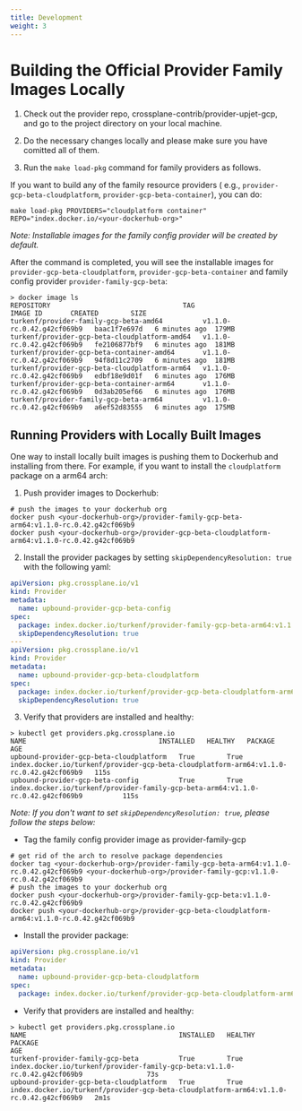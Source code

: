 ```yaml
---
title: Development
weight: 3
---
```


# Building the Official Provider Family Images Locally

1. Check out the provider repo, crossplane-contrib/provider-upjet-gcp, and go to the project
   directory on your local machine.

2. Do the necessary changes locally and please make sure you have comitted all of them.

3. Run the `make load-pkg` command for family providers as follows.

If you want to build any of the family resource providers (
e.g., `provider-gcp-beta-cloudplatform`, `provider-gcp-beta-container`), you can do:

```shell
make load-pkg PROVIDERS="cloudplatform container" REPO="index.docker.io/<your-dockerhub-org>"
```

*Note: Installable images for the family config provider will be created by default.*

After the command is completed, you will see the installable images
for `provider-gcp-beta-cloudplatform`, `provider-gcp-beta-container`
and family config provider `provider-family-gcp-beta`:

```shell
> docker image ls
REPOSITORY                                 TAG                         IMAGE ID       CREATED        SIZE
turkenf/provider-family-gcp-beta-amd64          v1.1.0-rc.0.42.g42cf069b9   baac1f7e697d   6 minutes ago  179MB
turkenf/provider-gcp-beta-cloudplatform-amd64   v1.1.0-rc.0.42.g42cf069b9   fe2106877bf9   6 minutes ago  181MB
turkenf/provider-gcp-beta-container-amd64       v1.1.0-rc.0.42.g42cf069b9   94f8d11c2709   6 minutes ago  181MB
turkenf/provider-gcp-beta-cloudplatform-arm64   v1.1.0-rc.0.42.g42cf069b9   edbf18e9d01f   6 minutes ago  176MB
turkenf/provider-gcp-beta-container-arm64       v1.1.0-rc.0.42.g42cf069b9   0d3ab205ef66   6 minutes ago  176MB
turkenf/provider-family-gcp-beta-arm64          v1.1.0-rc.0.42.g42cf069b9   a6ef52d83555   6 minutes ago  175MB
```

## Running Providers with Locally Built Images

One way to install locally built images is pushing them to Dockerhub and installing from there. For example, if you want
to
install the `cloudplatform` package on a arm64 arch:

1. Push provider images to Dockerhub:

```shell
# push the images to your dockerhub org
docker push <your-dockerhub-org>/provider-family-gcp-beta-arm64:v1.1.0-rc.0.42.g42cf069b9
docker push <your-dockerhub-org>/provider-gcp-beta-cloudplatform-arm64:v1.1.0-rc.0.42.g42cf069b9
```

2. Install the provider packages by setting `skipDependencyResolution: true` with the following yaml:

```yaml
apiVersion: pkg.crossplane.io/v1
kind: Provider
metadata:
  name: upbound-provider-gcp-beta-config
spec:
  package: index.docker.io/turkenf/provider-family-gcp-beta-arm64:v1.1.0-rc.0.42.g42cf069b9
  skipDependencyResolution: true
---
apiVersion: pkg.crossplane.io/v1
kind: Provider
metadata:
  name: upbound-provider-gcp-beta-cloudplatform
spec:
  package: index.docker.io/turkenf/provider-gcp-beta-cloudplatform-arm64:v1.1.0-rc.0.42.g42cf069b9
  skipDependencyResolution: true
```

3. Verify that providers are installed and healthy:

```shell
> kubectl get providers.pkg.crossplane.io
NAME                                 INSTALLED   HEALTHY   PACKAGE                                                                              AGE
upbound-provider-gcp-beta-cloudplatform   True        True      index.docker.io/turkenf/provider-gcp-beta-cloudplatform-arm64:v1.1.0-rc.0.42.g42cf069b9   115s
upbound-provider-gcp-beta-config          True        True      index.docker.io/turkenf/provider-family-gcp-beta-arm64:v1.1.0-rc.0.42.g42cf069b9          115s
```

*Note: If you don't want to set `skipDependencyResolution: true`, please follow the steps below:*

- Tag the family config provider image as provider-family-gcp

```shell
# get rid of the arch to resolve package dependencies 
docker tag <your-dockerhub-org>/provider-family-gcp-beta-arm64:v1.1.0-rc.0.42.g42cf069b9 <your-dockerhub-org>/provider-family-gcp:v1.1.0-rc.0.42.g42cf069b9
# push the images to your dockerhub org
docker push <your-dockerhub-org>/provider-family-gcp-beta:v1.1.0-rc.0.42.g42cf069b9
docker push <your-dockerhub-org>/provider-gcp-beta-cloudplatform-arm64:v1.1.0-rc.0.42.g42cf069b9
```

- Install the provider package:

```yaml
apiVersion: pkg.crossplane.io/v1
kind: Provider
metadata:
  name: upbound-provider-gcp-beta-cloudplatform
spec:
  package: index.docker.io/turkenf/provider-gcp-beta-cloudplatform-arm64:v1.1.0-rc.0.42.g42cf069b9
```

- Verify that providers are installed and healthy:

```shell
> kubectl get providers.pkg.crossplane.io
NAME                                      INSTALLED   HEALTHY   PACKAGE                                                                              AGE
turkenf-provider-family-gcp-beta          True        True      index.docker.io/turkenf/provider-family-gcp-beta:v1.1.0-rc.0.42.g42cf069b9                73s
upbound-provider-gcp-beta-cloudplatform   True        True      index.docker.io/turkenf/provider-gcp-beta-cloudplatform-arm64:v1.1.0-rc.0.42.g42cf069b9   2m1s
```